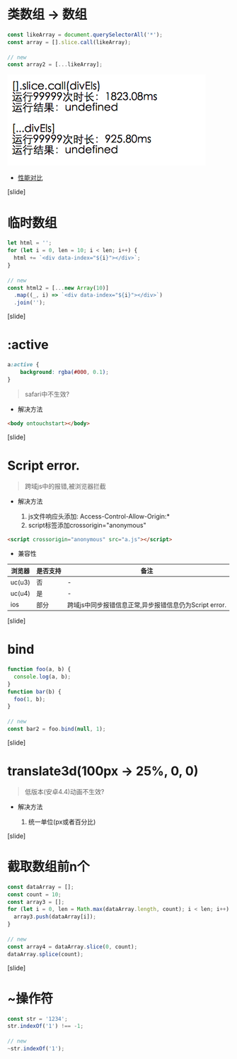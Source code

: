 # 类数组 -> 数组

```js
const likeArray = document.querySelectorAll('*');
const array = [].slice.call(likeArray);

// new
const array2 = [...likeArray];
```
![](./img/1.png)
- [性能对比](https://soneway.github.io/js/perf.html)

[slide]

# 临时数组
```js
let html = '';
for (let i = 0, len = 10; i < len; i++) {
  html += `<div data-index="${i}"></div>`;
}

// new
const html2 = [...new Array(10)]
  .map((_, i) => `<div data-index="${i}"></div>`)
  .join('');
```

[slide]

# :active

```scss
a:active {
    background: rgba(#000, 0.1);
}
```

> safari中不生效?

- 解决方法

```html
<body ontouchstart></body>
```

[slide]

# Script error.

> 跨域js中的报错,被浏览器拦截

- 解决方法

  1. js文件响应头添加: Access-Control-Allow-Origin:*
  1. script标签添加crossorigin="anonymous"
  
```html
<script crossorigin="anonymous" src="a.js"></script>
```

- 兼容性

浏览器 | 是否支持 | 备注
---|---|---
uc(u3) | 否 | -
uc(u4) | 是 | -
ios | 部分 | 跨域js中同步报错信息正常,异步报错信息仍为Script error.

[slide]

# bind

```js
function foo(a, b) {
  console.log(a, b);
}
function bar(b) {
  foo(1, b);
}

// new
const bar2 = foo.bind(null, 1);
```

[slide]

# translate3d(100px -> 25%, 0, 0)

> 低版本(安卓4.4)动画不生效?

- 解决方法

  1. 统一单位(px或者百分比)

[slide]

# 截取数组前n个

```js
const dataArray = [];
const count = 10;
const array3 = [];
for (let i = 0, len = Math.max(dataArray.length, count); i < len; i++) {
  array3.push(dataArray[i]);
}

// new
const array4 = dataArray.slice(0, count);
dataArray.splice(count);
```

[slide]

# ~操作符

```js
const str = '1234';
str.indexOf('1') !== -1;

// new
~str.indexOf('1');
```
